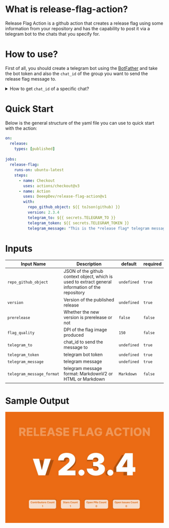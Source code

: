 <h1><b>What is release-flag-action?</b></h1>

Release Flag Action is a github action that creates a release flag using some information from your repository and has the capability to post it via a telegram bot to the chats that you specify for.

<h1><b>How to use?</b></h1>

First of all, you should create a telegram bot using the [BotFather](https://telegram.me/BotFather) and take the bot token and also the `chat_id` of the group you want to send the release flag message to.

<details>
  <summary>How to get <code>chat_id</code> of a specific chat?</summary>
  First, you need to send a message with the content <mark>@[username_bot] /start</mark> to the chat you want to get the <code>chat_id</code> of.
  Then, send a request to the url below, hence you can get the parameter from the response.

  ```http
  GET https://api.telegram.org/bot<token>/getUpdates
  ```

</details>

<h1>Quick Start</h1>

Below is the general structure of the yaml file you can use to quick start with the action:

```yaml
on:
  release:
    types: [published]

jobs:
  release-flag:
    runs-on: ubuntu-latest
    steps:
      - name: Checkout
        uses: actions/checkout@v3
      - name: Action
        uses: DeeepDev/release-flag-action@v1
        with:
          repo_github_object: ${{ toJson(github) }}
          version: 2.3.4
          telegram_to: ${{ secrets.TELEGRAM_TO }}
          telegram_token: ${{ secrets.TELEGRAM_TOKEN }}
          telegram_message: "This is the *release flag* telegram message body"
```

<h1>Inputs</h1>

| Input Name                | Description                                                                                       | default     | required |
|---------------------------|---------------------------------------------------------------------------------------------------|-------------|----------|
| `repo_github_object`      | JSON of the github context object, which is used to extract general information of the repository | `undefined` | `true`   |
| `version`                 | Version of the published release                                                                  | `undefined` | `true`   |
| `prerelease`              | Whether the new version is prerelease or not                                                      | `false`     | `false`  |
| `flag_quality`            | DPI of the flag image produced                                                                    | `150`       | `false`  |
| `telegram_to`             | chat_id to send the message to                                                                    | `undefined` | `true`   |
| `telegram_token`          | telegram bot token                                                                                | `undefined` | `true`   |
| `telegram_message`        | telegram message                                                                                  | `undefined` | `true`   |
| `telegram_message_format` | telegram message format: MarkdownV2 or HTML or Markdown                                           | `Markdown`  | `false`  |

<h1>Sample Output</h1>

<img src="static/sample-output.jpg">